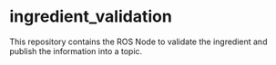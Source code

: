 # ingredient_validation
This repository contains the ROS Node to validate the ingredient and publish the information into a topic.
